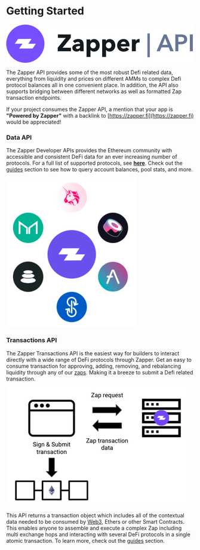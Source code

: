# Getting Started

![](../.gitbook/assets/zapper_api_logo.png)



The Zapper API provides some of the most robust Defi related data, everything from liquidity and prices on different AMMs to complex Defi protocol balances all in one convenient place. In addition, the API also supports bridging between different networks as well as formatted Zap transaction endpoints.

If your project consumes the Zapper API, a mention that your app is **"Powered by Zapper"** with a backlink to [https://zapper.fi](https://zapper.fi) would be appreciated!

### Data API

The Zapper Developer APIs provides the Ethereum community with accessible and consistent DeFi data for an ever increasing number of protocols. For a full list of supported protocols, see [**here**](https://zapper.fi/protocols). Check out the [guides](api-guides/#data-api) section to see how to query account balances, pool stats, and more.

![](../.gitbook/assets/data_api.png)

### Transactions API

The Zapper Transactions API is the easiest way for builders to interact directly with a wide range of DeFi protocols through Zapper. Get an easy to consume transaction for approving, adding, removing, and rebalancing liquidity through any of our [zaps](../zapper-smart-contracts/smart-contracts.md). Making it a breeze to submit a Defi related transaction.

![API returns transaction components](../.gitbook/assets/transaction-data.png)

This API returns a transaction object which includes all of the contextual data needed to be consumed by [Web3](https://web3js.readthedocs.io/en/v1.2.0/web3-eth.html#sendtransaction), Ethers or other Smart Contracts. This enables anyone to assemble and execute a complex Zap including multi exchange hops and interacting with several DeFi protocols in a single atomic transaction. To learn more, check out the [guides](api-guides/) section.

